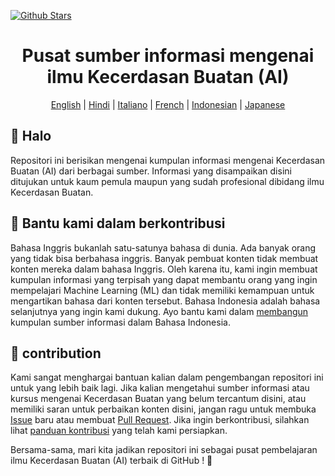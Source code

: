 [![Github Stars](https://img.shields.io/badge/stars-nominate-brightgreen?logo=github)](https://stars.github.com/nominate/)

<h1 align="center">Pusat sumber informasi mengenai ilmu Kecerdasan Buatan (AI)</h1>

<div align="center">
  
  
[English](README.md) | [Hindi](README.hi.md) | [Italiano](README.it.md) | [French](README.fr.md) | [Indonesian](README.id.md) | [Japanese](README.ja.md)
</div>

## 👋 Halo

Repositori ini berisikan mengenai kumpulan informasi mengenai Kecerdasan Buatan (AI) dari berbagai sumber. Informasi yang disampaikan disini ditujukan untuk kaum pemula maupun yang sudah profesional dibidang ilmu Kecerdasan Buatan. 

## 🚧 Bantu kami dalam berkontribusi

Bahasa Inggris bukanlah satu-satunya bahasa di dunia. Ada banyak orang yang tidak bisa berbahasa inggris. Banyak pembuat konten tidak membuat konten mereka dalam bahasa Inggris. Oleh karena itu, kami ingin membuat kumpulan informasi yang terpisah yang dapat membantu orang yang ingin mempelajari Machine Learning (ML) dan tidak memiliki kemampuan untuk mengartikan bahasa dari konten tersebut. Bahasa Indonesia adalah bahasa selanjutnya yang ingin kami dukung. Ayo bantu kami dalam [membangun](https://github.com/SkalskiP/courses/discussions/34) kumpulan sumber informasi dalam Bahasa Indonesia. 

## 🦸 contribution

Kami sangat menghargai bantuan kalian dalam pengembangan repositori ini untuk yang lebih baik lagi. Jika kalian mengetahui sumber informasi atau kursus mengenai Kecerdasan Buatan yang belum tercantum disini, atau memiliki saran untuk perbaikan konten disini, jangan ragu untuk membuka [Issue](https://github.com/SkalskiP/courses/issues) baru atau membuat [Pull Request](https://github.com/SkalskiP/courses/pulls). Jika ingin berkontribusi, silahkan lihat [panduan kontribusi](https://github.com/SkalskiP/courses/blob/main/CONTRIBUTING.md) yang telah kami persiapkan.

Bersama-sama, mari kita jadikan repositori ini sebagai pusat pembelajaran ilmu Kecerdasan Buatan (AI) terbaik di GitHub ! 🚀

